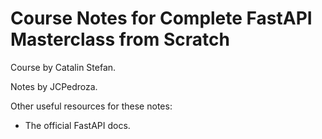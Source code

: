 # Course Notes for Complete FastAPI Masterclass from Scratch

Course by Catalin Stefan.

Notes by JCPedroza.

Other useful resources for these notes:
  * The official FastAPI docs.
